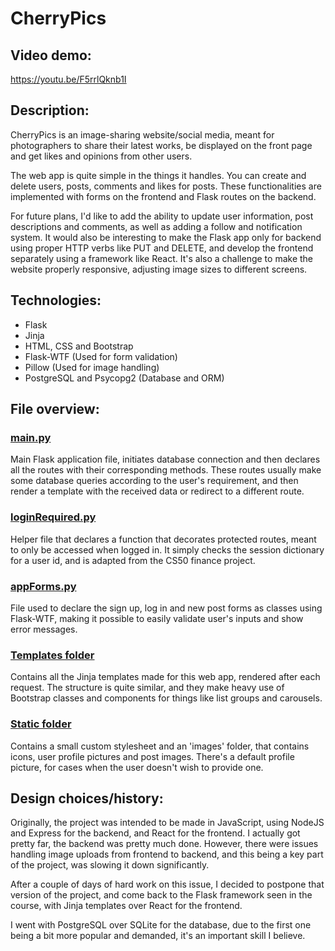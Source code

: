 # CherryPics
## Video demo:
https://youtu.be/F5rrlQknb1I

## Description:
CherryPics is an image-sharing website/social media, meant for photographers to share their latest works, be displayed on the front page and get likes and opinions from other users.

The web app is quite simple in the things it handles. You can create and delete users, posts, comments and likes for posts. These functionalities are implemented with forms on the frontend and Flask routes on the backend.

For future plans, I'd like to add the ability to update user information, post descriptions and comments, as well as adding a follow and notification system. It would also be interesting to make the Flask app only for backend using proper HTTP verbs like PUT and DELETE, and develop the frontend separately using a framework like React. It's also a challenge to make the website properly responsive, adjusting image sizes to different screens.

## Technologies:
- Flask
- Jinja
- HTML, CSS and Bootstrap
- Flask-WTF (Used for form validation)
- Pillow (Used for image handling)
- PostgreSQL and Psycopg2 (Database and ORM)

## File overview:
### [main.py](main.py)
Main Flask application file, initiates database connection and then declares all the routes with their corresponding methods. These routes usually make some database queries according to the user's requirement, and then render a template with the received data or redirect to a different route.

### [loginRequired.py](loginRequired.py)
Helper file that declares a function that decorates protected routes, meant to only be accessed when logged in. It simply checks the session dictionary for a user id, and is adapted from the CS50 finance project.

### [appForms.py](appForms.py)
File used to declare the sign up, log in and new post forms as classes using Flask-WTF, making it possible to easily validate user's inputs and show error messages.

### [Templates folder](templates/)
Contains all the Jinja templates made for this web app, rendered after each request. The structure is quite similar, and they make heavy use of Bootstrap classes and components for things like list groups and carousels.

### [Static folder](static/)
Contains a small custom stylesheet and an 'images' folder, that contains icons, user profile pictures and post images. There's a default profile picture, for cases when the user doesn't wish to provide one.

## Design choices/history:
Originally, the project was intended to be made in JavaScript, using NodeJS and Express for the backend, and React for the frontend. I actually got pretty far, the backend was pretty much done. However, there were issues handling image uploads from frontend to backend, and this being a key part of the project, was slowing it down significantly.

After a couple of days of hard work on this issue, I decided to postpone that version of the project, and come back to the Flask framework seen in the course, with Jinja templates over React for the frontend.

I went with PostgreSQL over SQLite for the database, due to the first one being a bit more popular and demanded, it's an important skill I believe.